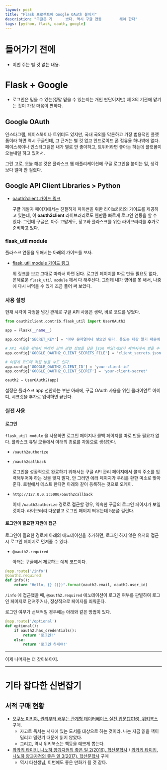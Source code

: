 ```yaml
---
layout: post
title: "Flask 프로젝트에 Google OAuth 붙이기"
description: "구글은 기      쁘다. 역시 구글 연동        해야 한다"
tags: [python, flask, oauth, google]
---
```


# 들어가기 전에
* 이번 주는 별 것 없는 내용.

# Flask + Google
* 로그인은 믿을 수 있는(정말 믿을 수 있는지는 개인 판단이지만) 제 3의 기관에 맡기는 것이 가장 마음이 편하다.

## Google OAuth
  인스타그램, 페이스북이나 트위터도 있지만, 국내 국외를 막론하고 가장 범용적인 플랫폼이라 하면 역시 구글인데, 그 근거는 별 것 없고 안드로이드 폰 점유율 하나밖에 없다. 페이스북이나 인스타그램은 내가 별로 안 좋아하고, 트위터라면 좋아는 하는데 플랫폼이 오늘내일 하고 있어서.

  그런 고로, 오늘 해본 것은 플라스크 웹 애플리케이션에 구글 로그인을 붙이는 일, 생각보다 얼마 안 걸렸다.

## Google API Client Libraries > Python
* [oauth2client 가이드 링크](https://developers.google.com/api-client-library/python/guide/aaa_oauth)

  구글 개발자 페이지에서는 친절하게 파이썬을 위한 라이브러리와 가이드를 제공하고 있는데, 이 __oauth2client__ 라이브러리로도 웬만큼 빠르게 로그인 연동을 할 수 있다. 그런데 구글은, 아주 고맙게도, 장고와 플라스크를 위한 라이브러리를 추가로 준비하고 있다. 

### flask_util module
  플라스크 연동을 위해서는 아래의 가이드를 보자.

* [flask_util module 가이드 링크](http://oauth2client.readthedocs.io/en/latest/source/oauth2client.contrib.flask_util.html)

  위 링크를 보고 그대로 따라서 하면 된다. 로그인 페이지를 따로 만들 필요도 없다, 은혜로운 `flask_util module` 께서 다 해주신다. 그런데 내가 영어를 못 해서, 나중에 다시 써먹을 수 있게 조금 풀어 써 보았다.

### 사용 설정

  현재 시각이 자정을 넘긴 관계로 구글 API 사용은 생략, 바로 코드를 넣었다.

```python
from oauth2client.contrib.flask_util import UserOAuth2

app = Flask(__name__)

app.config['SECRET_KEY'] = '아무 문자열이나 넣으면 된다. 용도는 대강 알기 때문에 설명 못 함.'

# API 사용을 위해서 아래와 같이 관련 정보를 담은 json 파일(개발자 페이지에서 받을 수 있다)을 사용할 수 있고,
app.config['GOOGLE_OAUTH2_CLIENT_SECRETS_FILE'] = 'client_secrets.json'

# 이렇게 코드에 직접 넣을 수도 있다.
app.config['GOOGLE_OAUTH2_CLIENT_ID'] = 'your-client-id'
app.config['GOOGLE_OAUTH2_CLIENT_SECRET'] = 'your-client-secret'

oauth2 = UserOAuth2(app)
```

  설정은 플라스크 app 선안하는 부분 아래에, 구글 OAuth 사용을 위한 클라이언트 아이디, 시크릿을 추가로 입력하면 끝난다.

### 실전 사용

#### 로그인
  `flask_util module` 을 사용하면 로그인 페이지나 콜백 페이지를 따로 만들 필요가 없다. 플라스크 유틸 모듈에서 아래의 경로를 자동으로 생성한다.

* `/oauth2authorize`
* `/oauth2callback`

  로그인을 성공적으로 완료하기 위해서는 구글 API 관리 페이지에서 콜백 주소를 입력해두어야 하는 것을 잊지 말자, 안 그러면 에러 페이지가 우리를 환한 미소로 맞아준다. 로컬에서 테스트 한다면 아래와 같이 등록하는 것으로 오케이.

* `http://127.0.0.1:5000/oauth2callback`

  이제 `/oauth2authorize` 경로로 접근할 경우, 익숙한 구글의 로그인 페이지가 보일 것이다. 라이브러리 다운받고 로그인 페이지 띄우는데 5분쯤 걸린다.

#### 로그인이 필요한 자원에 접근

  로그인이 필요한 경로에 아래의 애노테이션을 추가하면, 로그인 하지 않은 유저의 접근 시 로그인 페이지로 던져줄 수 있다.

* `@oauth2.required`

  아래는 구글에서 제공하는 예제 코드이다.

```python
@app.route('/info')
@oauth2.required
def info():
    return "Hello, {} ({})".format(oauth2.email, oauth2.user_id)
```

  `/info` 에 접근했을 때, `@oauth2.required` 에노테이션이 로그인 여부를 판별하여 로그인 페이지로 던져주거나, 정상적으로 페이지를 띄워준다.

  로그인 여부가 선택적일 경우에는 아래와 같은 방법이 있다.

```python
@app.route('/optional')
def optional():
    if oauth2.has_credentials():
        return '로그인!'
    else:
        return '로그인 하세여!'
```

----

이제 나머지는 더 찾아봐야지.

----

# 기타 잡다한 신변잡기

## 서적 구매 현황
* [오쿠노 미키야, 원리부터 배우는 관계형 데이터베이스 실전 입문(2016), 위키북스](http://www.yes24.com/24/goods/29343536?scode=032&OzSrank=1) 구매.
    * 자고로 독서는 서재에 있는 도서를 대상으로 하는 것이라. 나는 지금 읽을 책이 밀리고 밀렸기 때문에 읽지 않았다.
    * 그리고, 역시 위키북스는 책등을 예쁘게 뽑는다.
* [와카키 타미키, 나노하 양과자점의 좋은 일 2(2016), 학산문학사](http://www.yes24.com/24/goods/34969536?scode=032&OzSrank=2) / [와카키 타미키, 나노하 양과자점의 좋은 일 3(2017), 학산문학사](http://www.yes24.com/24/goods/34969536?scode=032&OzSrank=2) 구매
    * 역시 타선생님, 이번에도 좋은 만화가 될 것 같다.